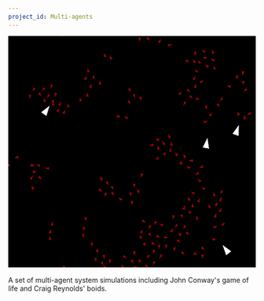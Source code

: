```yaml
---
project_id: Multi-agents
---
```


![Boids simulation](/assets/pictures/Multi-agents-preview.png)

A set of multi-agent system simulations including John Conway's game of life and Craig Reynolds' boids.